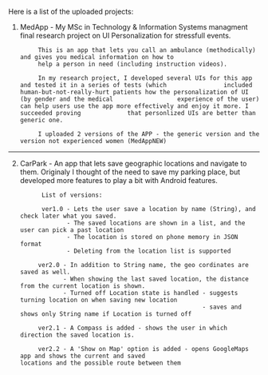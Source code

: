 Here is a list of the uploaded projects:

1) MedApp - My MSc in Technology & Information Systems managment final research project on UI Personalization for                    stressfull events.
            
            This is an app that lets you call an ambulance (methodically) and gives you medical information on how to
            help a person in need (including instruction videos). 
            
            In my research project, I developed several UIs for this app and tested it in a series of tests (which                included human-but-not-really-hurt patients how the personalization of UI (by gender and the medical                  experience of the user) can help users use the app more effectively and enjoy it more. I succeeded proving             that personlized UIs are better than generic one.
            
            I uploaded 2 versions of the APP - the generic version and the version not experienced women (MedAppNEW)
*******************************************************************************************************            
            
2) CarPark - An app that lets save geographic locations and navigate to them. 
             Originaly I thought of the need to save my parking place, but developed more features to play a bit with                 Android features.
             
             List of versions:
             
             ver1.0 - Lets the user save a location by name (String), and check later what you saved.
                    - The saved locations are shown in a list, and the user can pick a past location
                    - The location is stored on phone memory in JSON format
                    - Deleting from the location list is supported
            
            ver2.0 - In addition to String name, the geo cordinates are saved as well.
                   - When showing the last saved location, the distance from the current location is shown.
                   - Turned off Location state is handled - suggests turning location on when saving new location
                                                          - saves and shows only String name if Location is turned off
                                                          
            ver2.1 - A Compass is added - shows the user in which direction the saved location is.
            
            ver2.2 - A 'Show on Map' option is added - opens GoogleMaps app and shows the current and saved                                locations and the possible route between them
            
                        
